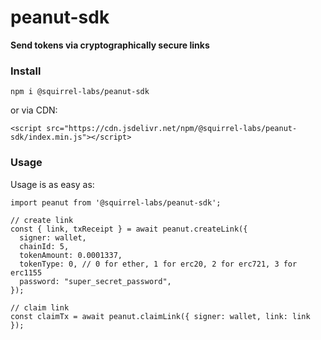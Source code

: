 # peanut-sdk
**Send tokens via cryptographically secure links**


### Install
```npm i @squirrel-labs/peanut-sdk```

or via CDN:

```<script src="https://cdn.jsdelivr.net/npm/@squirrel-labs/peanut-sdk/index.min.js"></script> ```

### Usage

Usage is as easy as:
```
import peanut from '@squirrel-labs/peanut-sdk';

// create link
const { link, txReceipt } = await peanut.createLink({
  signer: wallet,
  chainId: 5,
  tokenAmount: 0.0001337,
  tokenType: 0, // 0 for ether, 1 for erc20, 2 for erc721, 3 for erc1155
  password: "super_secret_password",
});

// claim link
const claimTx = await peanut.claimLink({ signer: wallet, link: link });
```
